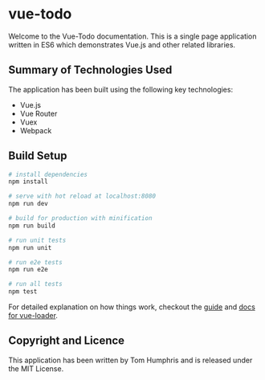 # vue-todo

Welcome to the Vue-Todo documentation. This is a single page application written in ES6 which demonstrates Vue.js and other related libraries.

## Summary of Technologies Used

The application has been built using the following key technologies:

- Vue.js
- Vue Router
- Vuex
- Webpack

## Build Setup

``` bash
# install dependencies
npm install

# serve with hot reload at localhost:8080
npm run dev

# build for production with minification
npm run build

# run unit tests
npm run unit

# run e2e tests
npm run e2e

# run all tests
npm test
```

For detailed explanation on how things work, checkout the [guide](http://vuejs-templates.github.io/webpack/) and [docs for vue-loader](http://vuejs.github.io/vue-loader).


## Copyright and Licence
This application has been written by Tom Humphris and is released under the MIT License.

